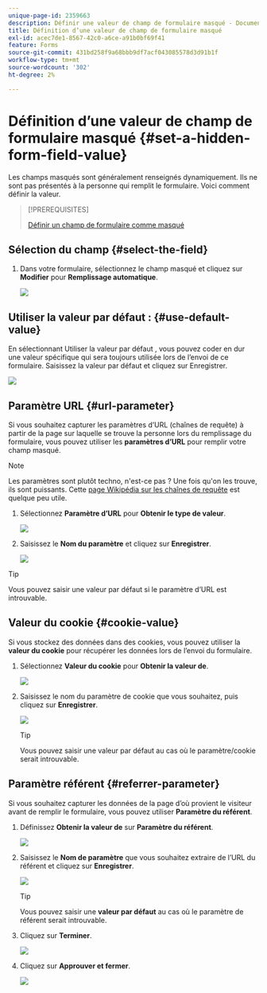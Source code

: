 ```yaml
---
unique-page-id: 2359663
description: Définir une valeur de champ de formulaire masqué - Documents Marketo - Documentation du produit
title: Définition d’une valeur de champ de formulaire masqué
exl-id: acec7de1-8567-42c0-a6ce-a91b0bf69f41
feature: Forms
source-git-commit: 431bd258f9a68bbb9df7acf043085578d3d91b1f
workflow-type: tm+mt
source-wordcount: '302'
ht-degree: 2%

---
```


# Définition d’une valeur de champ de formulaire masqué {#set-a-hidden-form-field-value}

Les champs masqués sont généralement renseignés dynamiquement. Ils ne sont pas présentés à la personne qui remplit le formulaire. Voici comment définir la valeur.

>[!PREREQUISITES]
>
>[Définir un champ de formulaire comme masqué](/help/marketo/product-docs/demand-generation/forms/form-fields/set-a-form-field-as-hidden.md)

## Sélection du champ {#select-the-field}

1. Dans votre formulaire, sélectionnez le champ masqué et cliquez sur **Modifier** pour **Remplissage automatique**.

   ![](assets/autofill.png)

## Utiliser la valeur par défaut : {#use-default-value}

En sélectionnant Utiliser la valeur par défaut , vous pouvez coder en dur une valeur spécifique qui sera toujours utilisée lors de l’envoi de ce formulaire. Saisissez la valeur par défaut et cliquez sur Enregistrer.

![](assets/image2014-9-15-13-3a5-3a27.png)

## Paramètre URL {#url-parameter}

Si vous souhaitez capturer les paramètres d’URL (chaînes de requête) à partir de la page sur laquelle se trouve la personne lors du remplissage du formulaire, vous pouvez utiliser les **paramètres d’URL** pour remplir votre champ masqué.

>[!NOTE]
>
>Les paramètres sont plutôt techno, n&#39;est-ce pas ? Une fois qu&#39;on les trouve, ils sont puissants. Cette [page Wikipédia sur les chaînes de requête](https://en.wikipedia.org/wiki/Query_string) est quelque peu utile.

1. Sélectionnez **Paramètre d’URL** pour **Obtenir le type de valeur**.

   ![](assets/image2014-9-15-13-3a6-3a48.png)

1. Saisissez le **Nom du paramètre** et cliquez sur **Enregistrer**.

   ![](assets/image2014-9-15-13-3a7-3a35.png)

>[!TIP]
>
>Vous pouvez saisir une valeur par défaut si le paramètre d’URL est introuvable.

## Valeur du cookie {#cookie-value}

Si vous stockez des données dans des cookies, vous pouvez utiliser la **valeur du cookie** pour récupérer les données lors de l’envoi du formulaire.

1. Sélectionnez **Valeur du cookie** pour **Obtenir la valeur de**.

   ![](assets/image2014-9-15-13-3a8-3a21.png)

1. Saisissez le nom du paramètre de cookie que vous souhaitez, puis cliquez sur **Enregistrer**.

   ![](assets/image2014-9-15-13-3a8-3a43.png)

   >[!TIP]
   >
   >Vous pouvez saisir une valeur par défaut au cas où le paramètre/cookie serait introuvable.

## Paramètre référent {#referrer-parameter}

Si vous souhaitez capturer les données de la page d’où provient le visiteur avant de remplir le formulaire, vous pouvez utiliser **Paramètre du référent**.

1. Définissez **Obtenir la valeur de** sur **Paramètre du référent**.

   ![](assets/image2014-9-15-13-3a9-3a31.png)

1. Saisissez le **Nom de paramètre** que vous souhaitez extraire de l’URL du référent et cliquez sur **Enregistrer**.

   ![](assets/image2014-9-15-13-3a9-3a56.png)

   >[!TIP]
   >
   >Vous pouvez saisir une **valeur par défaut** au cas où le paramètre de référent serait introuvable.

1. Cliquez sur **Terminer**.

   ![](assets/image2014-9-15-13-3a10-3a26.png)

1. Cliquez sur **Approuver et fermer**.

   ![](assets/image2014-9-15-13-3a10-3a43.png)
